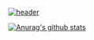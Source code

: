 [![header](https://capsule-render.vercel.app/api?type=waving&color=auto&height=300&section=header&text=Hongdosan's%20TechBlog&fontSize=77&animation=fadeIn&fontAlignY=38&desc=개발을_DAMDA!&descAlignY=51&descAlign=62)](https://hongdosan.tistory.com/)


[![Anurag's github stats](https://github-readme-stats.vercel.app/api?env=PAT_1&username=HyuckJuneHong&theme=graywhite)](https://github.com/HyuckJuneHong?tab=repositories)
<h1></h1>

<!--
<p><img  src="https://github-readme-stats.vercel.app/api/top-langs?username=HyuckJuneHong&show_icons=true&locale=en&layout=compact" alt="HyuckJuneHong" /></p>

**HyuckJuneHong/HyuckJuneHong** is a ✨ _special_ ✨ repository because its `README.md` (this file) appears on your GitHub profile.

Here are some ideas to get you started:

- 🔭 I’m currently working on ...
- 🌱 I’m currently learning ...
- 👯 I’m looking to collaborate on ...
- 🤔 I’m looking for help with ...
- 💬 Ask me about ...
- 📫 How to reach me: ...
- 😄 Pronouns: ...
- ⚡ Fun fact: ...

![Anurag's GitHub stats](https://github-readme-stats.vercel.app/api?username=HyuckJuneHong)

![Anurag's GitHub stats](https://github-readme-stats.vercel.app/api?username=HyuckJuneHong&show_icons=true&theme=graywhite)
-->
